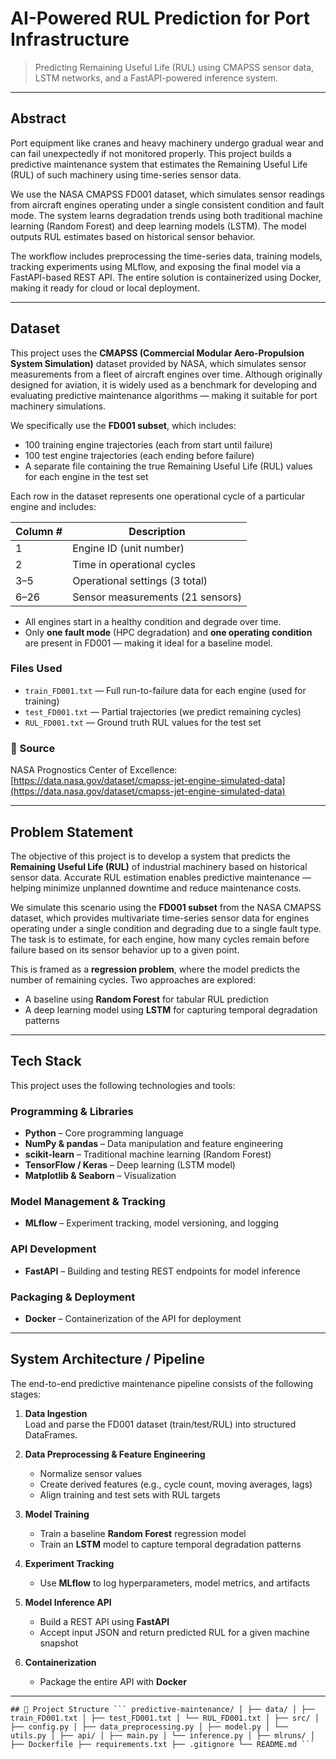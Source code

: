 #  AI-Powered RUL Prediction for Port Infrastructure
> Predicting Remaining Useful Life (RUL) using CMAPSS sensor data, LSTM networks, and a FastAPI-powered inference system.

---

##  Abstract

Port equipment like cranes and heavy machinery undergo gradual wear and can fail unexpectedly if not monitored properly. This project builds a predictive maintenance system that estimates the Remaining Useful Life (RUL) of such machinery using time-series sensor data.

We use the NASA CMAPSS FD001 dataset, which simulates sensor readings from aircraft engines operating under a single consistent condition and fault mode. The system learns degradation trends using both traditional machine learning (Random Forest) and deep learning models (LSTM). The model outputs RUL estimates based on historical sensor behavior.

The workflow includes preprocessing the time-series data, training models, tracking experiments using MLflow, and exposing the final model via a FastAPI-based REST API. The entire solution is containerized using Docker, making it ready for cloud or local deployment.

---

##  Dataset

This project uses the **CMAPSS (Commercial Modular Aero-Propulsion System Simulation)** dataset provided by NASA, which simulates sensor measurements from a fleet of aircraft engines over time. Although originally designed for aviation, it is widely used as a benchmark for developing and evaluating predictive maintenance algorithms — making it suitable for port machinery simulations.

We specifically use the **FD001 subset**, which includes:

-  100 training engine trajectories (each from start until failure)
-  100 test engine trajectories (each ending before failure)
-  A separate file containing the true Remaining Useful Life (RUL) values for each engine in the test set

Each row in the dataset represents one operational cycle of a particular engine and includes:

| Column # | Description                |
|----------|----------------------------|
| 1        | Engine ID (unit number)    |
| 2        | Time in operational cycles |
| 3–5      | Operational settings (3 total) |
| 6–26     | Sensor measurements (21 sensors) |

- All engines start in a healthy condition and degrade over time.
- Only **one fault mode** (HPC degradation) and **one operating condition** are present in FD001 — making it ideal for a baseline model.

###  Files Used

- `train_FD001.txt` — Full run-to-failure data for each engine (used for training)
- `test_FD001.txt` — Partial trajectories (we predict remaining cycles)
- `RUL_FD001.txt` — Ground truth RUL values for the test set

### 📎 Source

NASA Prognostics Center of Excellence:  
[https://data.nasa.gov/dataset/cmapss-jet-engine-simulated-data](https://data.nasa.gov/dataset/cmapss-jet-engine-simulated-data)

---

##  Problem Statement

The objective of this project is to develop a system that predicts the **Remaining Useful Life (RUL)** of industrial machinery based on historical sensor data. Accurate RUL estimation enables predictive maintenance — helping minimize unplanned downtime and reduce maintenance costs.

We simulate this scenario using the **FD001 subset** from the NASA CMAPSS dataset, which provides multivariate time-series sensor data for engines operating under a single condition and degrading due to a single fault type. The task is to estimate, for each engine, how many cycles remain before failure based on its sensor behavior up to a given point.

This is framed as a **regression problem**, where the model predicts the number of remaining cycles. Two approaches are explored:
- A baseline using **Random Forest** for tabular RUL prediction
- A deep learning model using **LSTM** for capturing temporal degradation patterns

---

##  Tech Stack

This project uses the following technologies and tools:

###  Programming & Libraries
- **Python** – Core programming language
- **NumPy & pandas** – Data manipulation and feature engineering
- **scikit-learn** – Traditional machine learning (Random Forest)
- **TensorFlow / Keras** – Deep learning (LSTM model)
- **Matplotlib & Seaborn** – Visualization

###  Model Management & Tracking
- **MLflow** – Experiment tracking, model versioning, and logging

###  API Development
- **FastAPI** – Building and testing REST endpoints for model inference

###  Packaging & Deployment
- **Docker** – Containerization of the API for deployment

---

##  System Architecture / Pipeline

The end-to-end predictive maintenance pipeline consists of the following stages:

1. **Data Ingestion**  
   Load and parse the FD001 dataset (train/test/RUL) into structured DataFrames.

2. **Data Preprocessing & Feature Engineering**  
   - Normalize sensor values  
   - Create derived features (e.g., cycle count, moving averages, lags)  
   - Align training and test sets with RUL targets

3. **Model Training**  
   - Train a baseline **Random Forest** regression model  
   - Train an **LSTM** model to capture temporal degradation patterns

4. **Experiment Tracking**  
   - Use **MLflow** to log hyperparameters, model metrics, and artifacts

5. **Model Inference API**  
   - Build a REST API using **FastAPI**  
   - Accept input JSON and return predicted RUL for a given machine snapshot

6. **Containerization**  
   - Package the entire API with **Docker**  

---

<pre><code>## 📁 Project Structure ``` predictive-maintenance/ │ ├── data/ │ ├── train_FD001.txt │ ├── test_FD001.txt │ └── RUL_FD001.txt │ ├── src/ │ ├── config.py │ ├── data_preprocessing.py │ ├── model.py │ └── utils.py │ ├── api/ │ ├── main.py │ └── inference.py │ ├── mlruns/ │ ├── Dockerfile ├── requirements.txt ├── .gitignore └── README.md ``` </code></pre>






